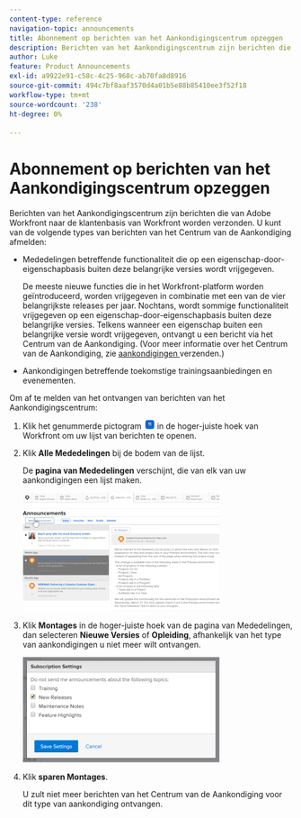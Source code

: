```yaml
---
content-type: reference
navigation-topic: announcements
title: Abonnement op berichten van het Aankondigingscentrum opzeggen
description: Berichten van het Aankondigingscentrum zijn berichten die van Adobe Workfront naar de klantenbasis van Workfront worden verzonden. U kunt uw abonnement op berichten van het Aankondigingscentrum opzeggen.
author: Luke
feature: Product Announcements
exl-id: a9922e91-c58c-4c25-968c-ab70fa8d8916
source-git-commit: 494c7bf8aaf3570d4a01b5e88b85410ee3f52f18
workflow-type: tm+mt
source-wordcount: '238'
ht-degree: 0%

---
```


# Abonnement op berichten van het Aankondigingscentrum opzeggen

Berichten van het Aankondigingscentrum zijn berichten die van Adobe Workfront naar de klantenbasis van Workfront worden verzonden. U kunt van de volgende types van berichten van het Centrum van de Aankondiging afmelden:

* Mededelingen betreffende functionaliteit die op een eigenschap-door-eigenschapbasis buiten deze belangrijke versies wordt vrijgegeven.

  De meeste nieuwe functies die in het Workfront-platform worden geïntroduceerd, worden vrijgegeven in combinatie met een van de vier belangrijkste releases per jaar. Nochtans, wordt sommige functionaliteit vrijgegeven op een eigenschap-door-eigenschapbasis buiten deze belangrijke versies. Telkens wanneer een eigenschap buiten een belangrijke versie wordt vrijgegeven, ontvangt u een bericht via het Centrum van de Aankondiging. (Voor meer informatie over het Centrum van de Aankondiging, zie [ aankondigingen ](../../administration-and-setup/get-started-wf-administration/view-send-announcements.md) verzenden.)

* Aankondigingen betreffende toekomstige trainingsaanbiedingen en evenementen.

Om af te melden van het ontvangen van berichten van het Aankondigingscentrum:

1. Klik het genummerde pictogram ![ pictogram van Meldingen ](assets/notifications-icon-jewel.jpg) in de hoger-juiste hoek van Workfront om uw lijst van berichten te openen.
1. Klik **Alle Mededelingen** bij de bodem van de lijst.

   De **pagina van Mededelingen** verschijnt, die van elk van uw aankondigingen een lijst maken.

   ![ de pagina van Mededelingen ](assets/announcements-page-qs-350x210.png)

1. Klik **Montages** in de hoger-juiste hoek van de pagina van Mededelingen, dan selecteren **Nieuwe Versies** of **Opleiding**, afhankelijk van het type van aankondigingen u niet meer wilt ontvangen.

   ![ montages van het het centrum van de Aankondiging ](assets/announcementcenter-settings-350x187.png)

1. Klik **sparen Montages**.

   U zult niet meer berichten van het Centrum van de Aankondiging voor dit type van aankondiging ontvangen.
